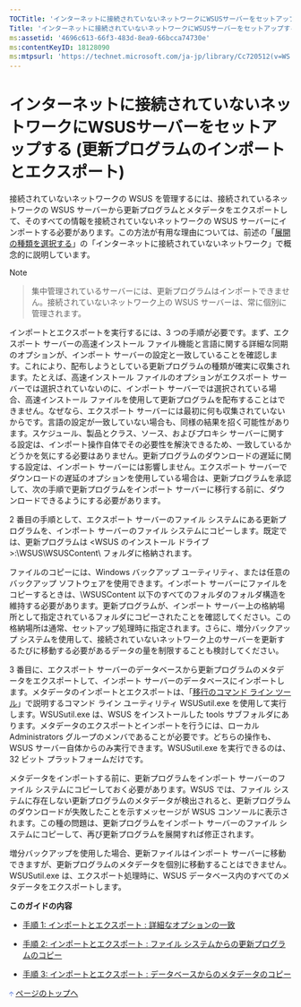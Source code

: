 ```yaml
---
TOCTitle: 'インターネットに接続されていないネットワークにWSUSサーバーをセットアップする (更新プログラムのインポートとエクスポート)'
Title: 'インターネットに接続されていないネットワークにWSUSサーバーをセットアップする (更新プログラムのインポートとエクスポート)'
ms:assetid: '4696c613-66f3-483d-8ea9-66bcca74730e'
ms:contentKeyID: 18128090
ms:mtpsurl: 'https://technet.microsoft.com/ja-jp/library/Cc720512(v=WS.10)'
---
```


インターネットに接続されていないネットワークにWSUSサーバーをセットアップする (更新プログラムのインポートとエクスポート)
=======================================================================================================================

接続されていないネットワークの WSUS を管理するには、接続されているネットワークの WSUS サーバーから更新プログラムとメタデータをエクスポートして、そのすべての情報を接続されていないネットワークの WSUS サーバーにインポートする必要があります。この方法が有用な理由については、前述の「[展開の種類を選択する](https://www.microsoft.com/japan/technet/prodtechnol/windowsserver2003/library/wsus/wsusdeploymentguidetc/bc61fb16-13d4-4b3e-b547-fae6a0d5b7bc.mspx)」の「インターネットに接続されていないネットワーク」で概念的に説明しています。

> [!NOTE]

> 集中管理されているサーバーには、更新プログラムはインポートできません。接続されていないネットワーク上の WSUS サーバーは、常に個別に管理されます。

インポートとエクスポートを実行するには、3 つの手順が必要です。まず、エクスポート サーバーの高速インストール ファイル機能と言語に関する詳細な同期のオプションが、インポート サーバーの設定と一致していることを確認します。これにより、配布しようとしている更新プログラムの種類が確実に収集されます。たとえば、高速インストール ファイルのオプションがエクスポート サーバーでは選択されていないのに、インポート サーバーでは選択されている場合、高速インストール ファイルを使用して更新プログラムを配布することはできません。なぜなら、エクスポート サーバーには最初に何も収集されていないからです。言語の設定が一致していない場合も、同様の結果を招く可能性があります。スケジュール、製品とクラス、ソース、およびプロキシ サーバーに関する設定は、インポート操作自体でその必要性を解決できるため、一致しているかどうかを気にする必要はありません。更新プログラムのダウンロードの遅延に関する設定は、インポート サーバーには影響しません。エクスポート サーバーでダウンロードの遅延のオプションを使用している場合は、更新プログラムを承認して、次の手順で更新プログラムをインポート サーバーに移行する前に、ダウンロードできるようにする必要があります。

2 番目の手順として、エクスポート サーバーのファイル システムにある更新プログラムを、インポート サーバーのファイル システムにコピーします。既定では、更新プログラムは &lt;WSUS のインストール ドライブ&gt;:\\WSUS\\WSUSContent\\ フォルダに格納されます。

ファイルのコピーには、Windows バックアップ ユーティリティ、または任意のバックアップ ソフトウェアを使用できます。インポート サーバーにファイルをコピーするときは、\\WSUSContent 以下のすべてのフォルダのフォルダ構造を維持する必要があります。更新プログラムが、インポート サーバー上の格納場所として指定されているフォルダにコピーされたことを確認してください。この格納場所は通常、セットアップ処理時に指定されます。さらに、増分バックアップ システムを使用して、接続されていないネットワーク上のサーバーを更新するたびに移動する必要があるデータの量を制限することも検討してください。

3 番目に、エクスポート サーバーのデータベースから更新プログラムのメタデータをエクスポートして、インポート サーバーのデータベースにインポートします。メタデータのインポートとエクスポートは、「[移行のコマンド ライン ツール](https://www.microsoft.com/japan/technet/prodtechnol/windowsserver2003/library/wsus/wsusdeploymentguidetc/c06eceaf-a4f6-4b74-a694-75960fdf706b.mspx)」で説明するコマンド ライン ユーティリティ WSUSutil.exe を使用して実行します。WSUSutil.exe は、WSUS をインストールした tools サブフォルダにあります。メタデータのエクスポートとインポートを行うには、ローカル Administrators グループのメンバであることが必要です。どちらの操作も、WSUS サーバー自体からのみ実行できます。WSUSutil.exe を実行できるのは、32 ビット プラットフォームだけです。

メタデータをインポートする前に、更新プログラムをインポート サーバーのファイル システムにコピーしておく必要があります。WSUS では、ファイル システムに存在しない更新プログラムのメタデータが検出されると、更新プログラムのダウンロードが失敗したことを示すメッセージが WSUS コンソールに表示されます。この種の問題は、更新プログラムをインポート サーバーのファイル システムにコピーして、再び更新プログラムを展開すれば修正されます。

増分バックアップを使用した場合、更新ファイルはインポート サーバーに移動できますが、更新プログラムのメタデータを個別に移動することはできません。WSUSutil.exe は、エクスポート処理時に、WSUS データベース内のすべてのメタデータをエクスポートします。

**このガイドの内容**

-   [手順 1: インポートとエクスポート : 詳細なオプションの一致](https://www.microsoft.com/japan/technet/prodtechnol/windowsserver2003/library/wsus/wsusdeploymentguidetc/3f2d3f76-60bf-465d-a01c-94d5c5ed2b24.mspx)

-   [手順 2: インポートとエクスポート : ファイル システムからの更新プログラムのコピー](https://www.microsoft.com/japan/technet/prodtechnol/windowsserver2003/library/wsus/wsusdeploymentguidetc/cb321dee-5d0c-4591-8943-736970992968.mspx)

-   [手順 3: インポートとエクスポート : データベースからのメタデータのコピー](https://www.microsoft.com/japan/technet/prodtechnol/windowsserver2003/library/wsus/wsusdeploymentguidetc/020328b0-d4bd-4741-891c-b0aa0607385b.mspx)

![](images/Cc720512.arrow_px_up(ja-jp,WS.10).gif) [ページのトップへ](#ctl00_rs1_eb1_panel1)
